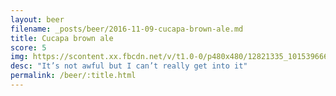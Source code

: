 ```yaml
---
layout: beer
filename: _posts/beer/2016-11-09-cucapa-brown-ale.md
title: Cucapa brown ale
score: 5
img: https://scontent.xx.fbcdn.net/v/t1.0-0/p480x480/12821335_10153966659288745_8654410515493028710_n.jpg?oh=657206019cdb3ddb631a50366a0e4537&oe=59120CF3
desc: "It’s not awful but I can’t really get into it"
permalink: /beer/:title.html
---
```

